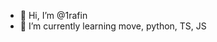 - 👋 Hi, I’m @1rafin
- 🌱 I’m currently learning move, python, TS, JS


<!---
1rafin/1rafin is a ✨ special ✨ repository because its `README.md` (this file) appears on your GitHub profile.
You can click the Preview link to take a look at your changes.
--->
